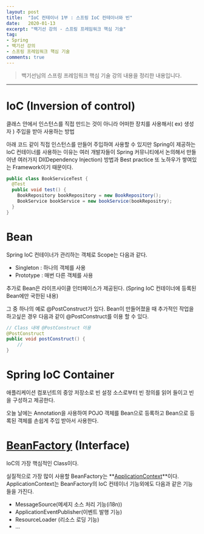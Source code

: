 ```yaml
---
layout: post
title:  "IoC 컨테이너 1부 : 스프링 IoC 컨테이너와 빈"
date:   2020-01-13
excerpt: "백기선 강의 - 스프링 프레임워크 핵심 기술"
tag:
- Spring
- 백기선 강의
- 스프링 프레임워크 핵심 기술
comments: true
---
```


>백기선님의 스프링 프레임워크 핵심 기술 강의 내용을 정리한 내용입니다.
---


# IoC (Inversion of control)

클래스 안에서 인스턴스를 직접 만드는 것이 아니라 어떠한 장치를 사용해서( ex) 생성자 ) 주입을 받아 사용하는 방법

아래 코드 같이 직접 인스턴스를 만들어 주입하여 사용할 수 있지만 Spring이 제공하는 IoC 컨테이너를 사용하는 이유는 
여러 개발자들이 Spring 커뮤니티에서 논의해서 만들어낸 여러가지 DI(Dependency Injection) 방법과 Best practice 또 노하우가 쌓여있는 Framework이기 때문이다.
```java
public class BookServiceTest {
  @Test
  public void test() {
    BookRepository bookRepository = new BookRepository();
    BookService bookService = new bookService(bookRepositry);
  }
}
```

# Bean
Spring IoC 컨테이너가 관리하는 객체로 Scope는 다음과 같다.
 - Singleton : 하나의 객체를 사용
 - Prototype : 매번 다른 객체를 사용

추가로 Bean은 라이프사이클 인터페이스가 제공된다. (Spring IoC 컨테이너에 등록된 Bean에만 국한된 내용)

그 중 하나의 예로 @PostConstruct가 있다. Bean이 만들어졌을 때 추가적인 작업을 하고싶은 경우 다음과 같이 @PostConstruct를 이용 할 수 있다.
```java
// Class 내에 @PostConstruct 이용
@PostConstruct
public void postConstruct() {
    //
}
```
    
# Spring IoC Container
애플리케이션 컴포넌트의 중앙 저장소로 빈 설정 소스로부터 빈 정의를 읽어 들이고 빈을 구성하고 제공한다.

오늘 날에는 Annotation을 사용하여 POJO 객체를 Bean으로 등록하고 Bean으로 등록된 객체를 손쉽게 주입 받아서 사용한다.


# [BeanFactory](https://docs.spring.io/spring-framework/docs/5.0.8.RELEASE/javadoc-api/org/springframework/beans/factory/BeanFactory.html) (Interface)
IoC의 가장 핵심적인 Class이다.

실질적으로 가장 많이 사용할 BeanFactory는 **[ApplicationContext](https://docs.spring.io/spring-framework/docs/5.0.8.RELEASE/javadoc-api/org/springframework/context/ApplicationContext.html)**이다.
ApplicationContext는 BeanFactory의 IoC 컨테이너 기능외에도 다음과 같은 기능들을 가진다.
 - MessageSource(메세지 소스 처리 기능(i18n))
 - ApplicationEventPublisher(이벤트 발행 기능)
 - ResourceLoader (리소스 로딩 기능)
 - ...
